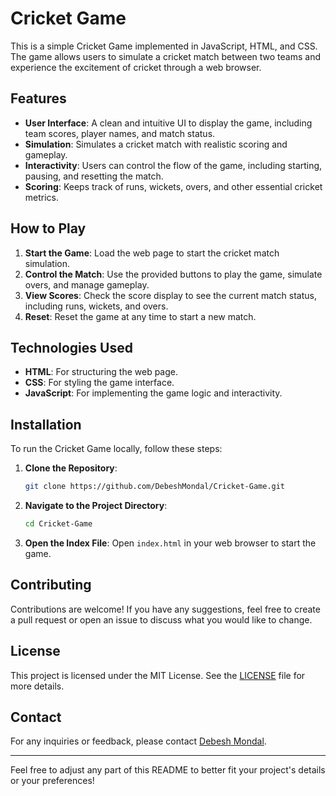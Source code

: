 

# Cricket Game

This is a simple Cricket Game implemented in JavaScript, HTML, and CSS. The game allows users to simulate a cricket match between two teams and experience the excitement of cricket through a web browser.

## Features

- **User Interface**: A clean and intuitive UI to display the game, including team scores, player names, and match status.
- **Simulation**: Simulates a cricket match with realistic scoring and gameplay.
- **Interactivity**: Users can control the flow of the game, including starting, pausing, and resetting the match.
- **Scoring**: Keeps track of runs, wickets, overs, and other essential cricket metrics.

## How to Play

1. **Start the Game**: Load the web page to start the cricket match simulation.
2. **Control the Match**: Use the provided buttons to play the game, simulate overs, and manage gameplay.
3. **View Scores**: Check the score display to see the current match status, including runs, wickets, and overs.
4. **Reset**: Reset the game at any time to start a new match.

## Technologies Used

- **HTML**: For structuring the web page.
- **CSS**: For styling the game interface.
- **JavaScript**: For implementing the game logic and interactivity.

## Installation

To run the Cricket Game locally, follow these steps:

1. **Clone the Repository**:
    ```sh
    git clone https://github.com/DebeshMondal/Cricket-Game.git
    ```
2. **Navigate to the Project Directory**:
    ```sh
    cd Cricket-Game
    ```
3. **Open the Index File**:
    Open `index.html` in your web browser to start the game.

## Contributing

Contributions are welcome! If you have any suggestions, feel free to create a pull request or open an issue to discuss what you would like to change.

## License

This project is licensed under the MIT License. See the [LICENSE](LICENSE) file for more details.

## Contact

For any inquiries or feedback, please contact [Debesh Mondal](https://github.com/DebeshMondal).

---

Feel free to adjust any part of this README to better fit your project's details or your preferences!
